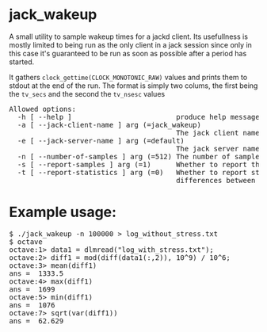 # jack_wakeup
A small utility to sample wakeup times for a jackd client. Its usefullness is 
mostly limited to being run as the only client in a jack session since only 
in this case it's guaranteed to be run as soon as possible after a
period has started.

It gathers <code>clock_gettime(CLOCK_MONOTONIC_RAW)</code> values and prints 
them to stdout at the end of the run. The format is simply two colums,
the first being the <code>tv_secs</code> and the second the <code>tv_nsesc</code> 
values

<pre>
Allowed options:
  -h [ --help ]                         produce help message
  -a [ --jack-client-name ] arg (=jack_wakeup)
                                        The jack client name to use
  -e [ --jack-server-name ] arg (=default)
                                        The jack server name to use
  -n [ --number-of-samples ] arg (=512) The number of samples to gather
  -s [ --report-samples ] arg (=1)      Whether to report the raw sample data
  -t [ --report-statistics ] arg (=0)   Whether to report statistics about 
                                        differences between samples
</pre>

# Example usage:

<pre>
$ ./jack_wakeup -n 100000 > log_without_stress.txt
$ octave
octave:1> data1 = dlmread("log_with_stress.txt");               
octave:2> diff1 = mod(diff(data1(:,2)), 10^9) / 10^6;               
octave:3> mean(diff1)                        
ans =  1333.5                                                                              
octave:4> max(diff1)                         
ans =  1699                                                                                
octave:5> min(diff1)                                                                                                                                                                  
ans =  1076                                                                                
octave:7> sqrt(var(diff1))
ans =  62.629
</pre>



